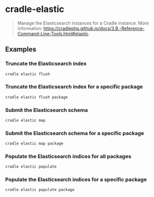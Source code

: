 # cradle-elastic

> Manage the Elasticsearch instances for a Cradle instance. More information: <https://cradlephp.github.io/docs/3.B.-Reference-Command-Line-Tools.html#elastic>.

## Examples

### Truncate the Elasticsearch index

```bash
cradle elastic flush
```

### Truncate the Elasticsearch index for a specific package

```bash
cradle elastic flush package
```

### Submit the Elasticsearch schema

```bash
cradle elastic map
```

### Submit the Elasticsearch schema for a specific package

```bash
cradle elastic map package
```

### Populate the Elasticsearch indices for all packages

```bash
cradle elastic populate
```

### Populate the Elasticsearch indices for a specific package

```bash
cradle elastic populate package
```
